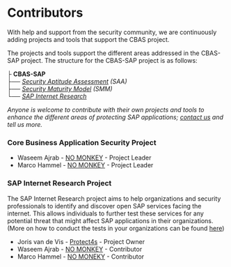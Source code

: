 # Contributors
With help and support from the security community, we are continuously adding projects and tools that support the CBAS project.

The projects and tools support the different areas addressed in the CBAS-SAP project. The structure for the CBAS-SAP project is as follows:

├ __CBAS-SAP__                    
   ├── *[Security Aptitude Assessment](https://github.com/NO-MONKEY/CBAS-SAP-SecurityAptitudeAssessment) (SAA)*     
   ├── *[Security Maturity Model](https://github.com/NO-MONKEY/CBAS-SAP-SecurityMaturityModel) (SMM)*         
   └── *[SAP Internet Research](https://github.com/NO-MONKEY/CBAS-SAPInternetResearch)*

*Anyone is welcome to contribute with their own projects and tools to enhance the different areas of protecting SAP applications; [contact us](mailto:cbas@advisory.no-monkey.com) and tell us more.*

### Core Business Application Security Project

- Waseem Ajrab - [NO MONKEY](https://www.no-monkey.com/) - Project Leader
- Marco Hammel - [NO MONKEY](https://www.no-monkey.com/) - Project Leader


### SAP Internet Research Project

The SAP Internet Research project aims to help organizations and security professionals to identify and discover open SAP services facing the internet. This allows individuals to further test these services for any potential threat that might affect SAP applications in their organizations. (More on how to conduct the tests in your organizations can be found [here](SAP_Internet_Research.md))

- Joris van de Vis - [Protect4s](https://protect4s.com/) - Project Owner
- Waseem Ajrab - [NO MONKEY](https://www.no-monkey.com/) - Contributor
- Marco Hammel - [NO MONEKY](https://www.no-monkey.com/) - Contributor
